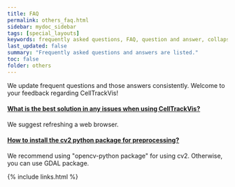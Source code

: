 ```yaml
---
title: FAQ
permalink: others_faq.html
sidebar: mydoc_sidebar
tags: [special_layouts]
keywords: frequently asked questions, FAQ, question and answer, collapsible sections, expand, collapse
last_updated: false
summary: "Frequently asked questions and answers are listed."
toc: false
folder: others
---
```


<p>We update frequent questions and those answers consistently. Welcome to your feedback regarding CellTrackVis!</p>

<div class="panel-group" id="accordion">
                    <div class="panel panel-default">
                        <div class="panel-heading">
                            <h4 class="panel-title">
                                <a class="noCrossRef accordion-toggle" data-toggle="collapse" data-parent="#accordion" href="#collapseOne">What is the best solution in any issues when using CellTrackVis?</a>
                            </h4>
                        </div>
                        <div id="collapseOne" class="panel-collapse collapse noCrossRef">
                            <div class="panel-body">
                                We suggest refreshing a web browser.
                            </div>
                        </div>
                    </div>
                    <div class="panel panel-default">
                        <div class="panel-heading">
                            <h4 class="panel-title">
                                <a class="noCrossRef accordion-toggle" data-toggle="collapse" data-parent="#accordion" href="#collapse_2">How to install the cv2 python package for preprocessing?</a>
                            </h4>
                        </div>
                        <div id="collapse_2" class="panel-collapse collapse noCrossRef">
                            <div class="panel-body">
                                We recommend using "opencv-python package" for using cv2. Otherwise, you can use GDAL package.
                            </div>
                        </div>
                    </div>
</div>
<!-- /.panel-group -->

{% include links.html %}

